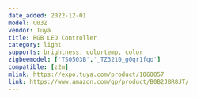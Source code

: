 ```yaml
---
date_added: 2022-12-01
model: C03Z
vendor: Tuya
title: RGB LED Controller
category: light
supports: brightness, colortemp, color
zigbeemodel: ['TS0503B','_TZ3210_g0qr1fqo']
compatible: [z2m]
mlink: https://expo.tuya.com/product/1060057
link: https://www.amazon.com/gp/product/B0B2JBR8JT/
---
```

